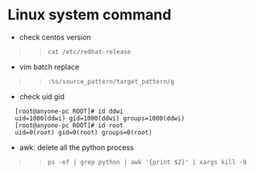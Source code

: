 # Linux system command
- check centos version
>> `cat /etc/redhat-release`
- vim batch replace
>> `:%s/source_pattern/target_pattern/g`  
- check uid gid  
```
  [root@anyone-pc ROOT]# id ddwi  
  uid=1000(ddwi) gid=1000(ddwi) groups=1000(ddwi)  
  [root@anyone-pc ROOT]# id root  
  uid=0(root) gid=0(root) groups=0(root)  
```
- awk: delete all the python process
>> `ps -ef | grep python | awk '{print $2}' | xargs kill -9` 
